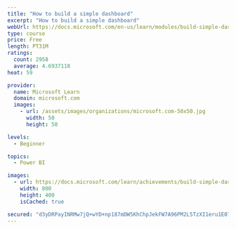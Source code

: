 ```yaml
---
title: "How to build a simple dashboard"
excerpt: "How to build a simple dashboard"
webUrl: https://docs.microsoft.com/en-us/learn/modules/build-simple-dashboard/
type: course
price: Free
length: PT31M
ratings:
  count: 2958
  average: 4.6937118
heat: 59

provider:
  name: Microsoft Learn
  domain: microsoft.com
  images:
    - url: /assets/images/organizations/microsoft.com-50x50.jpg
      width: 50
      height: 50

levels:
  - Beginner

topics:
  - Power BI

images:
  - url: https://docs.microsoft.com/learn/achievements/build-simple-dashboard-social.png
    width: 800
    height: 400
    isCached: true

secured: "d3yDRPayINRMw7jQ+wYD+np187mDW5KhChpJekFW7A96PM2L5TzXI1eru1E0734fvYeYzXC7IMhNC8hVsJx3cjWgKESvLDauXUKTAH8/gjWcUSL3TJ0MY+xGtxISbuY4QfC2TDOK6nPOx1tWB+3blOq7gmLEZxrNhX19m/WCR62JYjWWA5m8lZFV7DsdmIBjIiJSOJlvIqyBinj4TpRjxJNtU4FKFFw7B5x1HkEM5SFnZt0nG6GbtRPcAg5LbJECAGPK2t5VuCPrRT/aR57RRnRcanFSPaURV4LbqHyBa4IQFIhjiQ+qLnTwY1IGIAepElggxGYw0ytVtRjSZNLpbKg6ZFujn4chlGEHL/i5Xxt12tvmBap+YhvhiTvmGQmkwNJFVMhz78L2j9HeKJf7Rm0Y23ezQeZNkZqhJPAFK2E=;eyP+ZBZVlGmkiekuLswOTA=="
---
```


